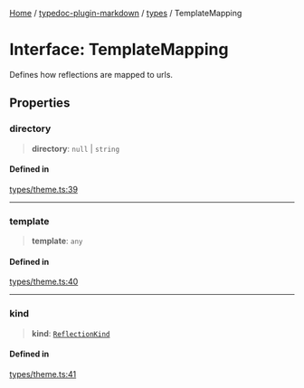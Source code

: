 [Home](../../../README.md) / [typedoc-plugin-markdown](../../README.md) / [types](../README.md) / TemplateMapping

# Interface: TemplateMapping

Defines how reflections are mapped to urls.

## Properties

### directory

> **directory**: `null` | `string`

#### Defined in

[types/theme.ts:39](https://github.com/typedoc2md/typedoc-plugin-markdown/blob/main/packages/typedoc-plugin-markdown/src/types/theme.ts#L39)

***

### template

> **template**: `any`

#### Defined in

[types/theme.ts:40](https://github.com/typedoc2md/typedoc-plugin-markdown/blob/main/packages/typedoc-plugin-markdown/src/types/theme.ts#L40)

***

### kind

> **kind**: [`ReflectionKind`](https://typedoc.org/api/enums/Models.ReflectionKind-1.html)

#### Defined in

[types/theme.ts:41](https://github.com/typedoc2md/typedoc-plugin-markdown/blob/main/packages/typedoc-plugin-markdown/src/types/theme.ts#L41)
